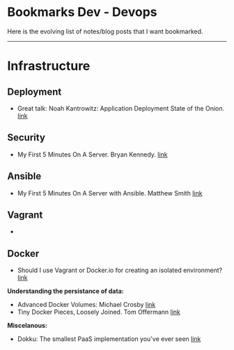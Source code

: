 Bookmarks  Dev - Devops
==================

Here is the evolving list of notes/blog posts that I want bookmarked.

----------

Infrastructure
==================

Deployment
----------
 - Great talk: Noah Kantrowitz: Application Deployment State of the Onion. [link][7]

Security
---------
 - My First 5 Minutes On A Server. Bryan Kennedy. [link][1] 

Ansible
---------
 - My First 5 Minutes On A Server with Ansible. Matthew Smith  [link][2]

Vagrant
---------
 - 

Docker
---------
  - Should I use Vagrant or Docker.io for creating an isolated environment? [link][6]

**Understanding the persistance of data:**
   -  Advanced Docker Volumes: Michael Crosby [link][3]
   -  Tiny Docker Pieces, Loosely Joined. Tom Offermann [link][4]

**Miscelanous:**
   -  Dokku: The smallest PaaS implementation you've ever seen [link][5]


  [1]: http://plusbryan.com/my-first-5-minutes-on-a-server-or-essential-security-for-linux-servers
  [2]: http://lattejed.com/first-five-and-a-half-minutes-on-a-server-with-ansible
  [3]: http://crosbymichael.com/advanced-docker-volumes.html
  [4]: http://www.offermann.us/2013/12/tiny-docker-pieces-loosely-joined.html
  [5]: http://progrium.com/blog/2013/06/19/dokku-the-smallest-paas-implementation-youve-ever-seen/
  [6]: http://stackoverflow.com/questions/16647069/should-i-use-vagrant-or-docker-io-for-creating-an-isolated-environment
  [7]: https://www.youtube.com/watch?v=SW1OXGl3Mck
  
